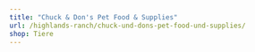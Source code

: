 ```yaml
---
title: "Chuck & Don's Pet Food & Supplies"
url: /highlands-ranch/chuck-und-dons-pet-food-und-supplies/
shop: Tiere
---
```

